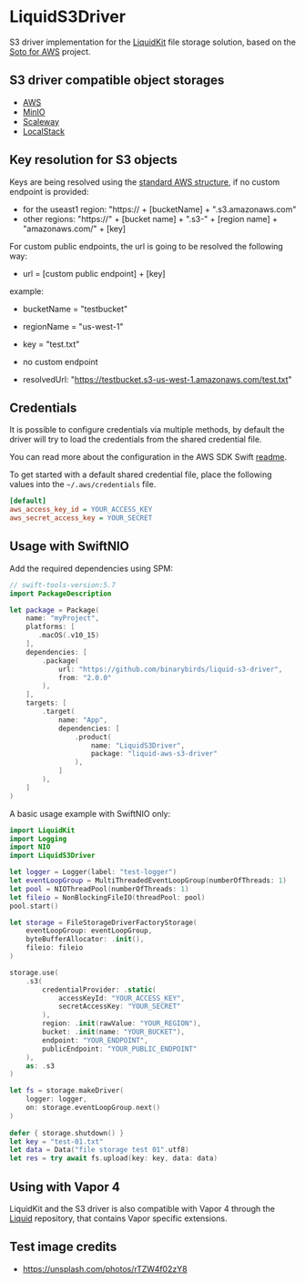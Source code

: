 # LiquidS3Driver

S3 driver implementation for the [LiquidKit](https://github.com/BinaryBirds/liquid-kit) file storage solution, based on the [Soto for AWS](https://github.com/soto-project/soto) project.

## S3 driver compatible object storages

- [AWS](https://aws.amazon.com/s3/)
- [MinIO](https://min.io/product/overview)
- [Scaleway](https://www.scaleway.com/en/object-storage/)
- [LocalStack](https://docs.localstack.cloud/user-guide/aws/s3/)

## Key resolution for S3 objects

Keys are being resolved using the [standard AWS structure](https://docs.aws.amazon.com/general/latest/gr/s3.html), if no custom endpoint is provided:

- for the useast1 region: "https:// + [bucketName] + ".s3.amazonaws.com"
- other regions: "https://" + [bucket name] + ".s3-" + [region name] + "amazonaws.com/" + [key]

For custom public endpoints, the url is going to be resolved the following way:

- url = [custom public endpoint] + [key]

example: 

- bucketName = "testbucket"
- regionName = "us-west-1"
- key = "test.txt"
- no custom endpoint

- resolvedUrl: "https://testbucket.s3-us-west-1.amazonaws.com/test.txt"


## Credentials

It is possible to configure credentials via multiple methods, by default the driver will try to load the credentials from the shared credential file.

You can read more about the configuration in the AWS SDK Swift [readme](https://github.com/swift-aws/aws-sdk-swift).

To get started with a default shared credential file, place the following values into the `~/.aws/credentials` file.

```ini
[default]
aws_access_key_id = YOUR_ACCESS_KEY
aws_secret_access_key = YOUR_SECRET
```

## Usage with SwiftNIO

Add the required dependencies using SPM:

```swift
// swift-tools-version:5.7
import PackageDescription

let package = Package(
    name: "myProject",
    platforms: [
       .macOS(.v10_15)
    ],
    dependencies: [
        .package(
            url: "https://github.com/binarybirds/liquid-s3-driver", 
            from: "2.0.0"
        ),
    ],
    targets: [
        .target(
            name: "App", 
            dependencies: [
                .product(
                    name: "LiquidS3Driver", 
                    package: "liquid-aws-s3-driver"
                ),
            ]
        ),
    ]
)
```

A basic usage example with SwiftNIO only:

```swift
import LiquidKit
import Logging
import NIO
import LiquidS3Driver

let logger = Logger(label: "test-logger")
let eventLoopGroup = MultiThreadedEventLoopGroup(numberOfThreads: 1)
let pool = NIOThreadPool(numberOfThreads: 1)
let fileio = NonBlockingFileIO(threadPool: pool)
pool.start()

let storage = FileStorageDriverFactoryStorage(
    eventLoopGroup: eventLoopGroup,
    byteBufferAllocator: .init(),
    fileio: fileio
)

storage.use(
    .s3(
        credentialProvider: .static(
            accessKeyId: "YOUR_ACCESS_KEY",
            secretAccessKey: "YOUR_SECRET"
        ),
        region: .init(rawValue: "YOUR_REGION"),
        bucket: .init(name: "YOUR_BUCKET"),
        endpoint: "YOUR_ENDPOINT",
        publicEndpoint: "YOUR_PUBLIC_ENDPOINT"
    ),
    as: .s3
)

let fs = storage.makeDriver(
    logger: logger,
    on: storage.eventLoopGroup.next()
)
    
defer { storage.shutdown() }
let key = "test-01.txt"
let data = Data("file storage test 01".utf8)
let res = try await fs.upload(key: key, data: data)

```

## Using with Vapor 4 

LiquidKit and the S3 driver is also compatible with Vapor 4 through the [Liquid](https://github.com/BinaryBirds/liquid) repository, that contains Vapor specific extensions.


## Test image credits

- https://unsplash.com/photos/rTZW4f02zY8

